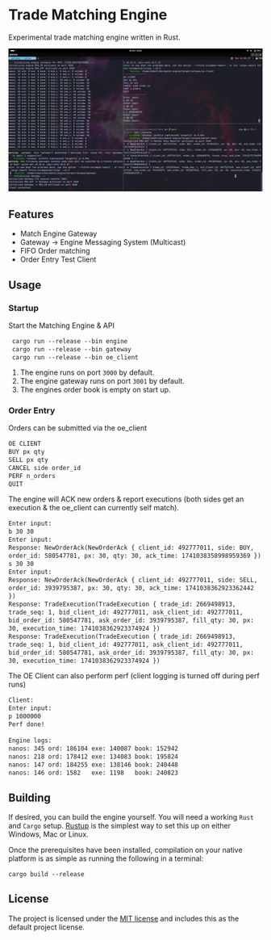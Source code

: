# Trade Matching Engine

Experimental trade matching engine written in Rust.

![Engine](https://github.com/rob-DEV/match-engine/blob/main/misc/scratch/dev/engine_components.png)

## Features

- Match Engine Gateway
- Gateway -> Engine Messaging System (Multicast)
- FIFO Order matching
- Order Entry Test Client

## Usage

### Startup

Start the Matching Engine & API

```
 cargo run --release --bin engine
 cargo run --release --bin gateway
 cargo run --release --bin oe_client
```

1. The engine runs on port `3000` by default.
1. The engine gateway runs on port `3001` by default.
1. The engines order book is empty on start up.

### Order Entry

Orders can be submitted via the oe_client

```
OE CLIENT
BUY px qty
SELL px qty
CANCEL side order_id
PERF n_orders
QUIT
```

The engine will ACK new orders & report executions (both sides get an execution & the oe_client can currently self
match).

```
Enter input:
b 30 30
Enter input:
Response: NewOrderAck(NewOrderAck { client_id: 492777011, side: BUY, order_id: 580547781, px: 30, qty: 30, ack_time: 1741038358998959369 })
s 30 30
Enter input:
Response: NewOrderAck(NewOrderAck { client_id: 492777011, side: SELL, order_id: 3939795387, px: 30, qty: 30, ack_time: 1741038362923362442 })
Response: TradeExecution(TradeExecution { trade_id: 2669498913, trade_seq: 1, bid_client_id: 492777011, ask_client_id: 492777011, bid_order_id: 580547781, ask_order_id: 3939795387, fill_qty: 30, px: 30, execution_time: 1741038362923374924 })
Response: TradeExecution(TradeExecution { trade_id: 2669498913, trade_seq: 1, bid_client_id: 492777011, ask_client_id: 492777011, bid_order_id: 580547781, ask_order_id: 3939795387, fill_qty: 30, px: 30, execution_time: 1741038362923374924 })
```

The OE Client can also perform perf (client logging is turned off during perf runs)

```
Client:
Enter input:
p 1000000
Perf done!

Engine logs:
nanos: 345 ord: 186104 exe: 140087 book: 152942
nanos: 218 ord: 178412 exe: 134083 book: 195824
nanos: 147 ord: 184255 exe: 138146 book: 240448
nanos: 146 ord: 1582   exe: 1198   book: 240823
```

## Building

If desired, you can build the engine yourself. You will need a working `Rust` and `Cargo`
setup. [Rustup](https://rustup.rs/) is the simplest way to set this up on either Windows, Mac or Linux.

Once the prerequisites have been installed, compilation on your native platform is as simple as running the following in
a terminal:

```
cargo build --release
```

## License

The project is licensed under the [MIT license](LICENSE) and includes this as the default project license.